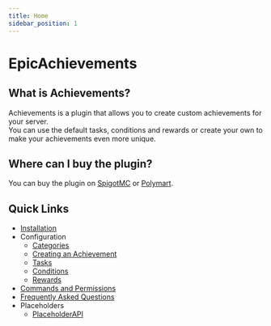 ```yaml
---
title: Home
sidebar_position: 1
---
```


# EpicAchievements

## What is Achievements?

Achievements is a plugin that allows you to create custom achievements for your server. <br/>
You can use the default tasks, conditions and rewards or create your own to make your achievements even more unique.

## Where can I buy the plugin?

You can buy the plugin on [SpigotMC](https://www.spigotmc.org/resources/)
or [Polymart](https://polymart.org/r/5931).

## Quick Links

- [Installation](/achievements/installation)
- Configuration
    - [Categories](/achievements/configuration/categories)
    - [Creating an Achievement](/achievements/configuration/create-achievement)
    - [Tasks](/achievements/configuration/tasks)
    - [Conditions](/achievements/configuration/conditions)
    - [Rewards](/achievements/configuration/rewards)
- [Commands and Permissions](/achievements/commands-and-permissions)
- [Frequently Asked Questions](/achievements/frequently-asked-questions)
- Placeholders
    - [PlaceholderAPI](/achievements/placeholders/placeholderapi)
